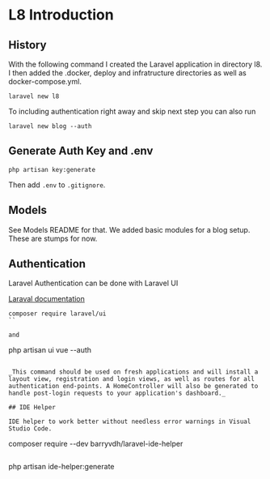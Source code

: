 # L8 Introduction

## History

With the following command I created the Laravel application in directory l8. I then added the .docker, deploy and infratructure directories as well as docker-compose.yml.

```
laravel new l8
```

To including authentication right away and skip next step you can also run

```
laravel new blog --auth
```

## Generate Auth Key and .env

```
php artisan key:generate  
```

Then add `.env` to `.gitignore`.

## Models

See Models README for that. We added basic modules for a blog setup. These are stumps for now.


## Authentication

Laravel Authentication can be done with Laravel UI

[Laraval documentation](https://laravel.com/docs/7.x/authentication)

```
composer require laravel/ui
``

and

```
php artisan ui vue --auth
```

_This command should be used on fresh applications and will install a layout view, registration and login views, as well as routes for all authentication end-points. A HomeController will also be generated to handle post-login requests to your application's dashboard._

## IDE Helper

IDE helper to work better without needless error warnings in Visual Studio Code.

```
composer require --dev barryvdh/laravel-ide-helper
```

```
php artisan ide-helper:generate
```